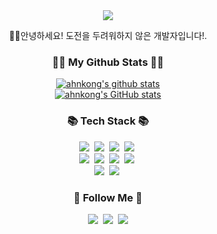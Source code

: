 <div align="center">
  <img src="https://capsule-render.vercel.app/api?type=wave&color=auto&height=150&section=header&text=🌱ahn%20coco&fontSize=50" />
  <p>🤚🏻안녕하세요! 도전을 두려워하지 않은 개발자입니다!.
  <h3 align="center">👩‍💻 My Github Stats 👩‍💻</h3>

  [![ahnkong's github stats](https://github-readme-stats.vercel.app/api/top-langs/?username=ahnkong&show_icons=true&hide_border=true&title_color=004386&icon_color=004386&layout=compact)](https://github.com/ahnkong)
  <br>
   [![ahnkong's GitHub stats](https://github-readme-stats.vercel.app/api?username=ahnkong&hide_title=true&show_icons=true&include_all_commits=true&disable_animations=true&theme=vue)](https://github.com/anuraghazra/github-readme-stats)

  
  <h3 align="center">📚 Tech Stack 📚</h3>
  <p align="center">
    <img src="https://img.shields.io/badge/Java-007396?style=flat-square&logo=Java&logoColor=white"/></a>&nbsp
    <img src="https://img.shields.io/badge/Javascript-ffb13b?style=flat-square&logo=javascript&logoColor=white"/></a>&nbsp 
    <img src="https://img.shields.io/badge/CSS-46BD7B?style=flat-square&logo=css3&logoColor=white"/></a>&nbsp;
    <img src="https://img.shields.io/badge/HTML-0A82FF?style=flat-square&logo=html5&logoColor=white"/></a>&nbsp;
    <br>
    <img src="https://img.shields.io/badge/Spring-6DB33F?style=flat-square&logo=Spring&logoColor=white"/></a>&nbsp
    <img src="https://img.shields.io/badge/SpringBoot-6DB33F?style=flat-square&logo=SpringBoot&logoColor=white"/></a>&nbsp 
    <img src="https://img.shields.io/badge/Node.js-339933?style=flat-square&logo=Node.js&logoColor=white"/></a>&nbsp
    <img src="https://img.shields.io/badge/React-232F3E?style=flat-square&logo=React&logoColor=white"/></a>&nbsp
    <br>
    <img src="https://img.shields.io/badge/Aws-232F3E?style=flat-square&logo=Aws&logoColor=white"/></a>&nbsp 
    <img src="https://img.shields.io/badge/Oracledb-FF0043?style=flat-square&logo=Oracle&logoColor=white"/></a>&nbsp 
  </p>

  <h3 align="center">🌈 Follow Me 🌈</h3>
  <p align="center">
    <a href="https://velog.io/@hyeinisfree"><img src="https://img.shields.io/badge/Tech%20Blog-11B48A?style=flat-square&logo=Vimeo&logoColor=white&link=https://velog.io/@hyeinisfree"/></a>&nbsp
    <a href="https://www.instagram.com/dev.dobby/"><img src="https://img.shields.io/badge/Instagram-E4405F?style=flat-square&logo=Instagram&logoColor=white&link=https://www.instagram.com/hye_inisfree/"/></a>&nbsp
    <a href="mailto:kimhyein7110@gmail.com"><img src="https://img.shields.io/badge/Gmail-d14836?style=flat-square&logo=Gmail&logoColor=white&link=kimhyein7110@gmail.com"/></a>
  </p>
</div>
